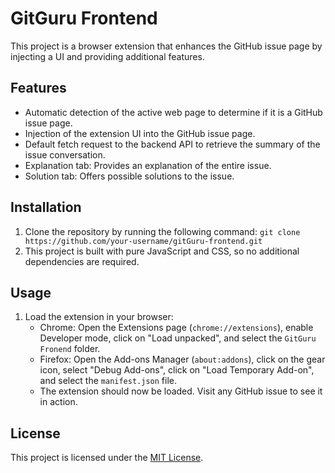 # GitGuru Frontend

This project is a browser extension that enhances the GitHub issue page by injecting a UI and providing additional features.

## Features

- Automatic detection of the active web page to determine if it is a GitHub issue page.
- Injection of the extension UI into the GitHub issue page.
- Default fetch request to the backend API to retrieve the summary of the issue conversation.
- Explanation tab: Provides an explanation of the entire issue.
- Solution tab: Offers possible solutions to the issue.

## Installation

1. Clone the repository by running the following command: `git clone https://github.com/your-username/gitGuru-frontend.git`
2. This project is built with pure JavaScript and CSS, so no additional dependencies are required.

## Usage

1. Load the extension in your browser:
    - Chrome: Open the Extensions page (`chrome://extensions`), enable Developer mode, click on "Load unpacked", and select the `GitGuru Fronend` folder.
    - Firefox: Open the Add-ons Manager (`about:addons`), click on the gear icon, select "Debug Add-ons", click on "Load Temporary Add-on", and select the `manifest.json` file.
    - The extension should now be loaded. Visit any GitHub issue to see it in action.


## License

This project is licensed under the [MIT License](LICENSE).
